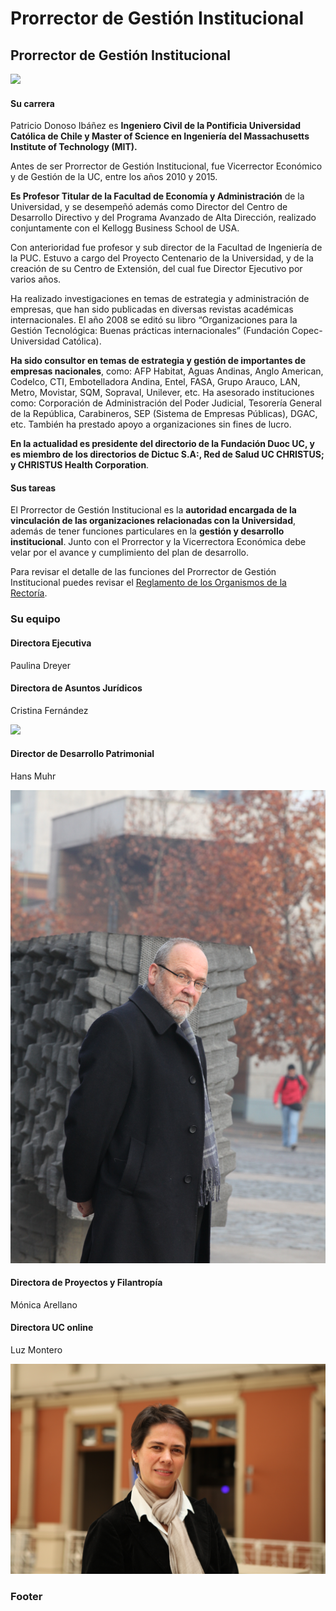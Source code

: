 # Prorrector de Gestión Institucional

## Prorrector de Gestión Institucional

![](../../../.gitbook/assets/_mg_5480.jpg)

#### Su carrera

Patricio Donoso Ibáñez es **Ingeniero Civil de la Pontificia Universidad Católica de Chile y Master of Science en Ingeniería del Massachusetts Institute of Technology \(MIT\).**

Antes de ser Prorrector de Gestión Institucional, fue Vicerrector Económico y de Gestión de la UC, entre los años 2010 y 2015.

**Es Profesor Titular de la Facultad de Economía y Administración** de la Universidad, y se desempeñó además como Director del Centro de Desarrollo Directivo y del Programa Avanzado de Alta Dirección, realizado conjuntamente con el Kellogg Business School de USA.

Con anterioridad fue profesor y sub director de la Facultad de Ingeniería de la PUC. Estuvo a cargo del Proyecto Centenario de la Universidad, y de la creación de su Centro de Extensión, del cual fue Director Ejecutivo por varios años.

Ha realizado investigaciones en temas de estrategia y administración de empresas, que han sido publicadas en diversas revistas académicas internacionales. El año 2008 se editó su libro “Organizaciones para la Gestión Tecnológica: Buenas prácticas internacionales” \(Fundación Copec-Universidad Católica\).

**Ha sido consultor en temas de estrategia y gestión de importantes de empresas nacionales**, como: AFP Habitat, Aguas Andinas, Anglo American, Codelco, CTI, Embotelladora Andina, Entel, FASA, Grupo Arauco, LAN, Metro, Movistar, SQM, Sopraval, Unilever, etc. Ha asesorado instituciones como: Corporación de Administración del Poder Judicial, Tesorería General de la República, Carabineros, SEP \(Sistema de Empresas Públicas\), DGAC, etc. También ha prestado apoyo a organizaciones sin fines de lucro.

**En la actualidad es presidente del directorio de la Fundación Duoc UC, y es miembro de los directorios de Dictuc S.A:, Red de Salud UC CHRISTUS; y CHRISTUS Health Corporation**.

#### Sus tareas

El Prorrector de Gestión Institucional es la **autoridad encargada de la vinculación de las organizaciones relacionadas con la Universidad**, además de tener funciones particulares en la **gestión y desarrollo institucional**. Junto con el Prorrector y la Vicerrectora Económica debe velar por el avance y cumplimiento del plan de desarrollo.

Para revisar el detalle de las funciones del Prorrector de Gestión Institucional puedes revisar el [Reglamento de los Organismos de la Rectoría](http://secretariageneral.uc.cl/documento/normas-generales/101-reglamento-de-los-organismos-de-rectoria/file).

### Su equipo

#### Directora Ejecutiva

Paulina Dreyer



#### Directora de Asuntos Jurídicos

Cristina Fernández

![](../../../.gitbook/assets/_mg_0146.JPG)

#### Director de Desarrollo Patrimonial

Hans Muhr

![](../../../.gitbook/assets/img_0199.JPG)



#### Directora de Proyectos y Filantropía

Mónica Arellano



#### Directora UC online

Luz Montero

![](../../../.gitbook/assets/img_0036.JPG)



### Footer




